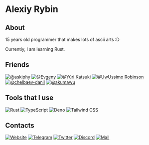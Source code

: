 <h1>Alexiy Rybin</h1>

<h2>About</h2>

15 years old programmer that makes lots of ascii arts :D

Currently, I am learning Rust.

<h2>Friends</h2>

[![@askiphy](https://img.shields.io/badge/-Sergey%20Fomchukov-090909?style=for-the-badge)](https://github.com/askiphy)
[![@Evgeny](https://img.shields.io/badge/-Evgeny-090909?style=for-the-badge)](https://github.com/itsLameni)
[![@Yūri Katsuki](https://img.shields.io/badge/-Yūri%20Katsuki-090909?style=for-the-badge)](https://github.com/katsuki-yuri)
[![@UwUssimo Robinson](https://img.shields.io/badge/-UwUssimo%20Robinson-090909?style=for-the-badge)](https://github.com/uwussimo)
[![@chelbaev-danil](https://img.shields.io/badge/-chelbaev%20danil-090909?style=for-the-badge)](https://github.com/chelbaev-danil)
[![@akumawu](https://img.shields.io/badge/-akumawu-090909?style=for-the-badge)](https://github.com/akumawu)


<h2>Tools that I use</h2>

![Rust](https://img.shields.io/badge/-Rust-090909?style=for-the-badge&logo=Rust&logoColor=97857d)
![TypeScript](https://img.shields.io/badge/-TypeScript-090909?style=for-the-badge&logo=TypeScript&logoColor=638bb6)
![Deno](https://img.shields.io/badge/-Deno-090909?style=for-the-badge&logo=Deno&logoColor=ffffff)
![Tailwind CSS](https://img.shields.io/badge/-Tailwind%20CSS-090909?style=for-the-badge&logo=TailwindCSS&logoColor=8dacb9)

<h2>Contacts</h2>

[![Website](https://img.shields.io/badge/-Tapni.su-090909?style=for-the-badge&logo=HTML5&logoColor=b66371)](https://tapni.su)
[![Telegram](https://img.shields.io/badge/-Telegram-090909?style=for-the-badge&logo=Telegram&logoColor=639ab6)](https://t.me/tapnisu)
[![Twitter](https://img.shields.io/badge/-Twitter-090909?style=for-the-badge&logo=Twitter&logoColor=6396b6)](https://twitter.com/tapnisu)
[![Discord](https://img.shields.io/badge/-Discord:%20tapnisu%237384-090909?style=for-the-badge&logo=Discord&logoColor=636ab6)](https://discord.com/users/586128640136445964)
[![Mail](https://img.shields.io/badge/-Mail-090909?style=for-the-badge&logo=gmail&logoColor=b66467)](mailto:alexiy.rybin@gmail.com)
